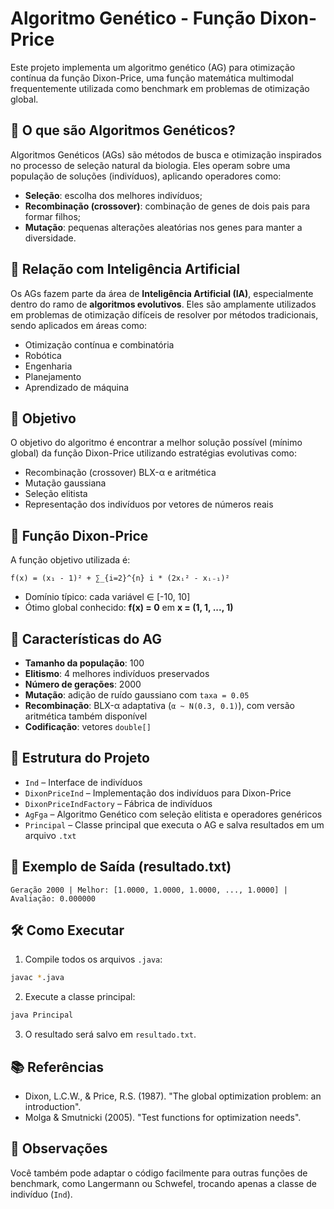 # Algoritmo Genético - Função Dixon-Price

Este projeto implementa um algoritmo genético (AG) para otimização contínua da função Dixon-Price, uma função matemática multimodal frequentemente utilizada como benchmark em problemas de otimização global.

## 🧠 O que são Algoritmos Genéticos?

Algoritmos Genéticos (AGs) são métodos de busca e otimização inspirados no processo de seleção natural da biologia. Eles operam sobre uma população de soluções (indivíduos), aplicando operadores como:

- **Seleção**: escolha dos melhores indivíduos;
- **Recombinação (crossover)**: combinação de genes de dois pais para formar filhos;
- **Mutação**: pequenas alterações aleatórias nos genes para manter a diversidade.

## 🤖 Relação com Inteligência Artificial

Os AGs fazem parte da área de **Inteligência Artificial (IA)**, especialmente dentro do ramo de **algoritmos evolutivos**. Eles são amplamente utilizados em problemas de otimização difíceis de resolver por métodos tradicionais, sendo aplicados em áreas como:

- Otimização contínua e combinatória
- Robótica
- Engenharia
- Planejamento
- Aprendizado de máquina

## 📌 Objetivo

O objetivo do algoritmo é encontrar a melhor solução possível (mínimo global) da função Dixon-Price utilizando estratégias evolutivas como:

- Recombinação (crossover) BLX-α e aritmética
- Mutação gaussiana
- Seleção elitista
- Representação dos indivíduos por vetores de números reais

## 🔢 Função Dixon-Price

A função objetivo utilizada é:

```
f(x) = (x₁ - 1)² + ∑_{i=2}^{n} i * (2xᵢ² - xᵢ₋₁)²
```

- Domínio típico: cada variável ∈ [-10, 10]
- Ótimo global conhecido: **f(x) = 0** em **x = (1, 1, ..., 1)**

## 🧬 Características do AG

- **Tamanho da população**: 100
- **Elitismo**: 4 melhores indivíduos preservados
- **Número de gerações**: 2000
- **Mutação**: adição de ruído gaussiano com `taxa = 0.05`
- **Recombinação**: BLX-α adaptativa (`α ~ N(0.3, 0.1)`), com versão aritmética também disponível
- **Codificação**: vetores `double[]`

## 📁 Estrutura do Projeto

- `Ind` – Interface de indivíduos
- `DixonPriceInd` – Implementação dos indivíduos para Dixon-Price
- `DixonPriceIndFactory` – Fábrica de indivíduos
- `AgFga` – Algoritmo Genético com seleção elitista e operadores genéricos
- `Principal` – Classe principal que executa o AG e salva resultados em um arquivo `.txt`

## 📄 Exemplo de Saída (resultado.txt)

```
Geração 2000 | Melhor: [1.0000, 1.0000, 1.0000, ..., 1.0000] | Avaliação: 0.000000
```

## 🛠️ Como Executar

1. Compile todos os arquivos `.java`:

```bash
javac *.java
```

2. Execute a classe principal:

```bash
java Principal
```

3. O resultado será salvo em `resultado.txt`.

## 📚 Referências

- Dixon, L.C.W., & Price, R.S. (1987). "The global optimization problem: an introduction".
- Molga & Smutnicki (2005). "Test functions for optimization needs".

## 📌 Observações

Você também pode adaptar o código facilmente para outras funções de benchmark, como Langermann ou Schwefel, trocando apenas a classe de indivíduo (`Ind`).
